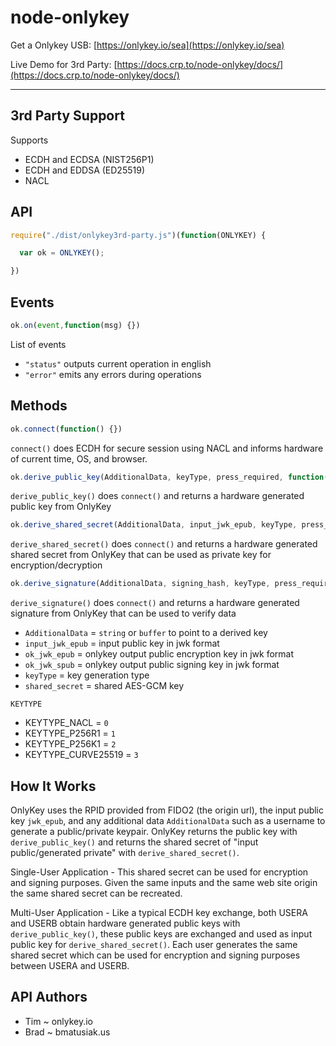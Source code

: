# node-onlykey

Get a Onlykey USB: [https://onlykey.io/sea](https://onlykey.io/sea)

Live Demo for 3rd Party: [https://docs.crp.to/node-onlykey/docs/](https://docs.crp.to/node-onlykey/docs/)

------

3rd Party Support
---

Supports
* ECDH and ECDSA (NIST256P1)
* ECDH and EDDSA (ED25519)
* NACL


API
----

```js
require("./dist/onlykey3rd-party.js")(function(ONLYKEY) {

  var ok = ONLYKEY();

})
```


Events
-----

```js
ok.on(event,function(msg) {})
```

List of events

* `"status"`  outputs current operation in english
* `"error"`   emits any errors during operations


Methods
-----

```js
ok.connect(function() {})
```
`connect()` does ECDH for secure session using NACL and informs hardware of current time, OS, and browser.


```js
ok.derive_public_key(AdditionalData, keyType, press_required, function(error, ok_jwk_epub, ok_jwk_spub) {})
```

`derive_public_key()` does `connect()` and returns a hardware generated public key from OnlyKey

```js
ok.derive_shared_secret(AdditionalData, input_jwk_epub, keyType, press_required, function(error, shared_secret, ok_jwk_epub) {})
```

`derive_shared_secret()` does `connect()` and returns a hardware generated shared secret from OnlyKey that can be used as private key for encryption/decryption


```js
ok.derive_signature(AdditionalData, signing_hash, keyType, press_required, function(error, signature, ok_jwk_spub) {})
```

`derive_signature()` does `connect()` and returns a hardware generated signature from OnlyKey that can be used to verify data

*   `AdditionalData` = `string` or `buffer` to point to a derived key
*   `input_jwk_epub` = input public key in jwk format
*   `ok_jwk_epub` = onlykey output public encryption key in jwk format
*   `ok_jwk_spub` = onlykey output public signing key in jwk format
*   `keyType` = key generation type
*   `shared_secret`  = shared AES-GCM key

`KEYTYPE`
*   KEYTYPE_NACL = `0`
*   KEYTYPE_P256R1 = `1`
*   KEYTYPE_P256K1 = `2`
*   KEYTYPE_CURVE25519 = `3`

How It Works
-----------

OnlyKey uses the RPID provided from FIDO2 (the origin url), the input public key `jwk_epub`, and any additional data `AdditionalData` such as a username to generate a public/private keypair. OnlyKey returns the public key with `derive_public_key()` and returns the shared secret of "input public/generated private" with `derive_shared_secret()`. 

Single-User Application - This shared secret can be used for encryption and signing purposes. Given the same inputs and the same web site origin the same shared secret can be recreated. 

Multi-User Application - Like a typical ECDH key exchange, both USERA and USERB obtain hardware generated public keys with `derive_public_key()`, these public keys are exchanged and used as input public key for `derive_shared_secret()`. Each user generates the same shared secret which can be used for encryption and signing purposes between USERA and USERB.

API Authors
-----------
* Tim ~  onlykey.io
* Brad ~  bmatusiak.us